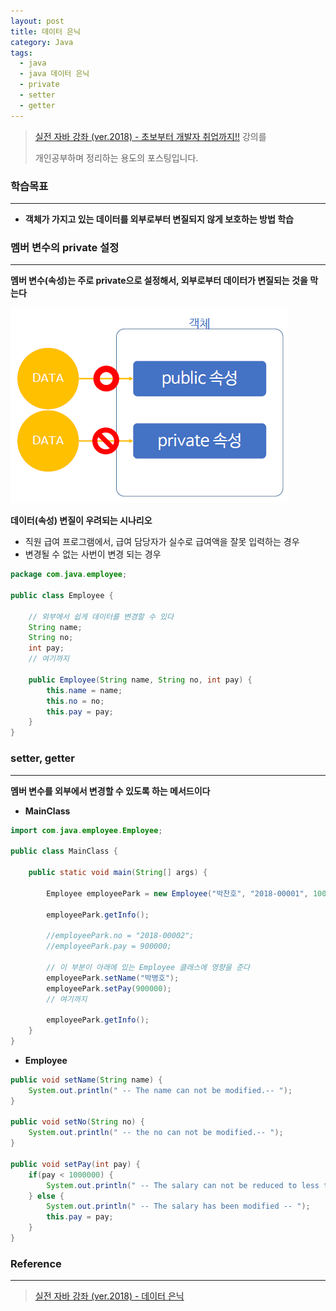 ```yaml
---
layout: post
title: 데이터 은닉
category: Java
tags:
  - java
  - java 데이터 은닉
  - private
  - setter
  - getter
---
```




> [실전 자바 강좌 (ver.2018) - 초보부터 개발자 취업까지!!](https://www.inflearn.com/course/%EC%8B%A4%EC%A0%84-%EC%9E%90%EB%B0%94_java-renew/) 강의를
>
> 개인공부하며 정리하는 용도의 포스팅입니다.



### 학습목표

---

- **객체가 가지고 있는 데이터를 외부로부터 변질되지 않게 보호하는 방법 학습**



### 멤버 변수의 private 설정

---

**멤버 변수(속성)는 주로 private으로 설정해서, 외부로부터 데이터가 변질되는 것을 막는다**



![패키지](/assets/Java/private.png)

**데이터(속성) 변질이 우려되는 시나리오**

- 직원 급여 프로그램에서, 급여 담당자가 실수로 급여액을 잘못 입력하는 경우
- 변경될 수 없는 사번이 변경 되는 경우

```java
package com.java.employee;

public class Employee {
    
    // 외부에서 쉽게 데이터를 변경할 수 있다
    String name;
    String no;
    int pay;
    // 여기까지
    
    public Employee(String name, String no, int pay) {
        this.name = name;
        this.no = no;
        this.pay = pay;
    }   
}
```





### setter, getter

---

**멤버 변수를 외부에서 변경할 수 있도록 하는 메서드이다**

- **MainClass**

```java
import com.java.employee.Employee;

public class MainClass {
    
    public static void main(String[] args) {
        
        Employee employeePark = new Employee("박찬호", "2018-00001", 1000000);
        
        employeePark.getInfo();
        
        //employeePark.no = "2018-00002";
        //employeePark.pay = 900000;
        
        // 이 부분이 아래에 있는 Employee 클래스에 영향을 준다
        employeePark.setName("박병호");
        employeePark.setPay(900000);
        // 여기까지
        
        employeePark.getInfo();
    }
}
```



- **Employee**

```java
public void setName(String name) {
    System.out.println(" -- The name can not be modified.-- ");
}

public void setNo(String no) {
    System.out.println(" -- the no can not be modified.-- ");
}

public void setPay(int pay) {
    if(pay < 1000000) {
        System.out.println(" -- The salary can not be reduced to less than 1,000,000 won.-- ");
    } else {
        System.out.println(" -- The salary has been modified -- ");
        this.pay = pay;
    }
}
```







### Reference

---

> [실전 자바 강좌 (ver.2018) - 데이터 은닉](https://www.inflearn.com/course/%EC%8B%A4%EC%A0%84-%EC%9E%90%EB%B0%94_java-renew/%EB%8D%B0%EC%9D%B4%ED%84%B0-%EC%9D%80%EB%8B%89/)



